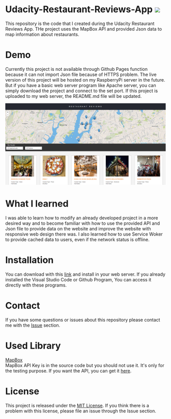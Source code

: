 # Udacity-Restaurant-Reviews-App ![](https://img.shields.io/badge/Code%20Statue-Open-brightgreen.svg)
This repository is the code that I created during the Udacity Restaurant Reviews App. THe project uses the MapBox API and provided Json data to map information about restaurants.

# Demo
Currently this project is not available through Github Pages function because it can not import Json file because of HTTPS problem. The live version of this project will be hosted on my RaspberryPi server in the future. But if you have a basic web server program like Apache server, you can simply download the project and connect to the set port. If this project is uploaded to my web server, the README.md file will be updated.

<img src="./img/demo.jpg">

# What I learned
I was able to learn how to modify an already developed project in a more desired way and to become familiar with how to use the provided API and Json file to provide data on the website and improve the website with responsive web design there was. I also learned how to use Service Woker to provide cached data to users, even if the network status is offline.

# Installation
You can download with this [link](https://github.com/sangumee/Udacity-Restaurant-Reviews-App/archive/master.zip) and install in your web server. If you already installed the Visual Studio Code or Github Program, You can access it directly with these programs.

# Contact
If you have some questions or issues about this repository please contact me with the [Issue](https://github.com/sangumee/Udacity-Restaurant-Reviews-App/issues) section.

# Used Library

[MapBox](https://www.mapbox.com/)  
MapBox API Key is in the source code but you should not use it. It's only for the testing purpose. If you want the API, you can get it [here](https://www.mapbox.com/).


# License
This project is released under the [MIT License](https://choosealicense.com/licenses/mit/). If you think there is a problem with this license, please file an issue through the Issue section.
